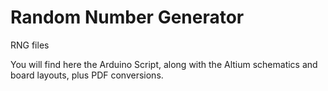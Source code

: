 # Random Number Generator
RNG files

You will find here the Arduino Script, along with the Altium schematics and board layouts, plus PDF conversions.
